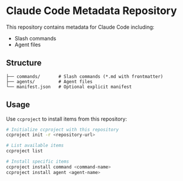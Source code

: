 # Claude Code Metadata Repository

This repository contains metadata for Claude Code including:
- Slash commands
- Agent files

## Structure

```
├── commands/       # Slash commands (*.md with frontmatter)
├── agents/         # Agent files
└── manifest.json   # Optional explicit manifest
```

## Usage

Use `ccproject` to install items from this repository:

```bash
# Initialize ccproject with this repository
ccproject init -r <repository-url>

# List available items
ccproject list

# Install specific items
ccproject install command <command-name>
ccproject install agent <agent-name>
```
